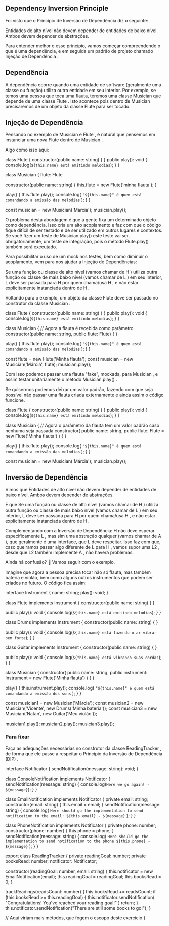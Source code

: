 ## Dependency Inversion Principle

Foi visto que o Princípio de Inversão de Dependência diz o seguinte:

Entidades de alto nível não devem depender de entidades de baixo nível. Ambos devem depender de abstrações.

Para entender melhor o esse princípio, vamos começar compreendendo o que é uma dependência, e em seguida um padrão de projeto chamado Injeção de Dependência .

## Dependência

A dependência ocorre quando uma entidade de software (geralmente uma classe ou função) utiliza outra entidade em seu interior. Por exemplo, se temos uma pessoa que toca uma flauta, teremos uma classe Musician que depende de uma classe Flute . Isto acontece pois dentro de Musician precisaremos de um objeto da classe Flute para ser tocado.

## Injeção de Dependência

Pensando no exemplo de Musician e Flute , é natural que pensemos em instanciar uma nova Flute dentro de Musician . 

Algo como isso aqui:

class Flute {
  constructor(public name: string) { }
  public play(): void {
    console.log(`${this.name} está emitindo melodias`);
  }
}

class Musician {
  flute: Flute

  constructor(public name: string) {
    this.flute = new Flute('minha flauta');
  }

  play() {
    this.flute.play();
    console.log(
      `"${this.name}" é quem está comandando a emissão das melodias`
    );
  }
}

const musician = new Musician('Márcia');
musician.play();

O problema desta abordagem é que a gente fixa um determinado objeto como dependência. Isso cria um alto acoplamento e faz com que o código fique difícil de ser testado e de ser utilizado em outros lugares e contextos. Se você fizer um teste de Musician.play() este teste vai ser, obrigatoriamente, um teste de integração, pois o método Flute.play() também será executado.

Para possibilitar o uso de um mock nos testes, bem como diminuir o acoplamento, vem para nos ajudar a Injeção de Dependências:

Se uma função ou classe de alto nível (vamos chamar de H ) utiliza outra função ou classe de mais baixo nível (vamos chamar de L ) em seu interior, L deve ser passada para H por quem chama/usa H , e não estar explicitamente instanciada dentro de H .

Voltando para o exemplo, um objeto da classe Flute deve ser passado no construtor da classe Musician .


class Flute {
  constructor(public name: string) { }
  public play(): void {
    console.log(`${this.name} está emitindo melodias`);
  }
}

class Musician {
  // Agora a flauta é recebida como parâmetro
  constructor(public name: string, public flute: Flute) { }

  play() {
    this.flute.play();
    console.log(
      `"${this.name}" é quem está comandando a emissão das melodias`
    );
  }
}

const flute = new Flute('Minha flauta');
const musician = new Musician('Márcia', flute);
musician.play();

Com isso podemos passar uma flauta "fake", mockada, para Musician , e assim testar unitariamente o método Musician.play() .

Se quisermos podemos deixar um valor padrão, fazendo com que seja possível não passar uma flauta criada externamente e ainda assim o código funcione.

class Flute {
  constructor(public name: string) { }
  public play(): void {
    console.log(`${this.name} está emitindo melodias`);
  }
}

class Musician {
  // Agora o parâmetro da flauta tem um valor padrão caso nenhuma seja passada
  constructor(
    public name: string,
    public flute: Flute = new Flute('Minha flauta')
  ) { }

  play() {
    this.flute.play();
    console.log(
      `"${this.name}" é quem está comandando a emissão das melodias`
    );
  }
}

const musician = new Musician('Márcia');
musician.play();

## Inversão de Dependência

Vimos que
Entidades de alto nível não devem depender de entidades de baixo nível. Ambos devem depender de abstrações.

E que
Se uma função ou classe de alto nível (vamos chamar de H ) utiliza outra função ou classe de mais baixo nível (vamos chamar de L ) em seu interior, L deve ser passada para H por quem chama/usa H , e não estar explicitamente instanciada dentro de H .

Complementando com a Inversão de Dependência: H não deve esperar especificamente L , mas sim uma abstração qualquer (vamos chamar de A ), que geralmente é uma interface, que L deve respeitar. Isso faz com que, caso queiramos passar algo diferente de L para H , vamos supor uma L2 , desde que L2 também implemente A , não haverá problemas.

Ainda há confusão? 🤔 Vamos seguir com o exemplo.

Imagine que agora a pessoa precisa tocar não só flauta, mas também bateria e violão, bem como alguns outros instrumentos que podem ser criados no futuro. O código fica assim:

interface Instrument {
  name: string;
  play(): void;
}

class Flute implements Instrument {
  constructor(public name: string) { }

  public play(): void {
    console.log(`${this.name} está emitindo melodias`);
  }
}

class Drums implements Instrument {
  constructor(public name: string) { }

  public play(): void {
    console.log(`${this.name} está fazendo o ar vibrar bem forte`);
  }
}

class Guitar implements Instrument {
  constructor(public name: string) { }

  public play(): void {
    console.log(`${this.name} está vibrando suas cordas`);
  }
}

class Musician {
  constructor(
    public name: string,
    public instrument: Instrument = new Flute('Minha flauta')
  ) { }

  play() {
    this.instrument.play();
    console.log(
      `"${this.name}" é quem está comandando a emissão dos sons`
    );
  }
}

const musician1 = new Musician('Márcia');
const musician2 = new Musician('Vicente', new Drums('Minha bateria'));
const musician3 = new Musician('Natan', new Guitar('Meu violão'));

musician1.play();
musician2.play();
musician3.play();

### Para fixar

Faça as adequações necessárias no construtor da classe ReadingTracker , de forma que ele passe a respeitar o Princípio da Inversão de Dependência (DIP) .

interface Notificator {
  sendNotification(message: string): void;
}

class ConsoleNotification implements Notificator {
  sendNotification(message: string) {
    console.log(`Here we go again! - ${message}`);
  }
}

class EmailNotification implements Notificator {
  private email: string;
  constructor(email: string) {
    this.email = email;
  }
  sendNotification(message: string) {
    console.log(
      `Here should go the implementation to send notification to the email: ${this.email} - ${message}`
    );
  }
}

class PhoneNotification implements Notificator {
  private phone: number;
  constructor(phone: number) {
    this.phone = phone;
  }
  sendNotification(message: string) {
    console.log(
      `Here should go the implementation to send notification to the phone ${this.phone} - ${message}`
    );
  }
}

export class ReadingTracker {
  private readingGoal: number;
  private booksRead: number;
  notificator: Notificator;
  
  constructor(readingGoal: number,  email: string) {
    this.notificator = new EmailNotification(email);
    this.readingGoal = readingGoal;
    this.booksRead = 0;
  }

  trackReadings(readsCount: number) {
    this.booksRead += readsCount;
    if (this.booksRead >= this.readingGoal) {
      this.notificator.sendNotification(
        "Congratulations! You've reached your reading goal!"
      )
      return;
    }
    this.notificator.sendNotification("There are still some books to go!");
  }

  // Aqui viriam mais métodos, que fogem o escopo deste exercício 
}